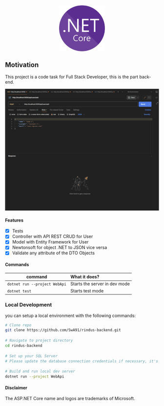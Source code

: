 <p align="center">
    <img src="preview/net-core.png" width="150">
</p>

## Motivation

This project is a code task for Full Stack Developer, this is the part back-end.

<p>
  <img alt="Preview" src="preview/preview.gif">
</p>

#### Features

- [x] Tests
- [x] Controller with API REST CRUD for User
- [x] Model with Entity Framework for User
- [x] Newtonsoft for object .NET to JSON vice versa
- [x] Validate any attribute of the DTO Objects

#### Commands

| command                           | What it does?                                 |
| --------------------------------- | :-------------------------------------------- |
| `dotnet run --project WebApi`     | Starts the server in dev mode                 |
| `dotnet test`                     | Starts test mode                |

### Local Development

you can setup a local environment with the following commands:

```bash
# Clone repo
git clone https://github.com/SwA91/rindus-backend.git

# Navigate to project directory
cd rindus-backend

# Set up your SQL Server
# Please update the database connection credentials if necessary, it's in appsettings.json

# Build and run local dev server
dotnet run --project WebApi
```

#### Disclaimer

The ASP.NET Core name and logos are trademarks of Microsoft.
